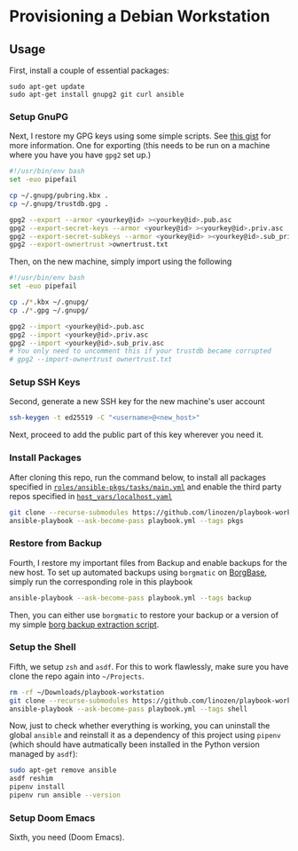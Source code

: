 # Provisioning a Debian Workstation

## Usage

First, install a couple of essential packages:

```shell
sudo apt-get update
sudo apt-get install gnupg2 git curl ansible
```

### Setup GnuPG

Next, I restore my GPG keys using some simple scripts. See [this
gist](https://gist.github.com/chrisroos/1205934) for more information. One for
exporting (this needs to be run on a machine where you have you have `gpg2` set
up.)

```bash
#!/usr/bin/env bash
set -euo pipefail

cp ~/.gnupg/pubring.kbx .
cp ~/.gnupg/trustdb.gpg .

gpg2 --export --armor <yourkey@id> ><yourkey@id>.pub.asc
gpg2 --export-secret-keys --armor <yourkey@id> ><yourkey@id>.priv.asc
gpg2 --export-secret-subkeys --armor <yourkey@id> ><yourkey@id>.sub_priv.asc
gpg2 --export-ownertrust >ownertrust.txt
```

Then, on the new machine, simply import using the following

```bash
#!/usr/bin/env bash
set -euo pipefail

cp ./*.kbx ~/.gnupg/
cp ./*.gpg ~/.gnupg/

gpg2 --import <yourkey@id>.pub.asc
gpg2 --import <yourkey@id>.priv.asc
gpg2 --import <yourkey@id>.sub_priv.asc
# You only need to uncomment this if your trustdb became corrupted
# gpg2 --import-ownertrust ownertrust.txt
```

### Setup SSH Keys

Second, generate a new SSH key for the new machine's user account

```bash
ssh-keygen -t ed25519 -C "<username>@<new_host>"
```

Next, proceed to add the public part of this key wherever you need it.

### Install Packages

After cloning this repo, run the command below, to install all packages
specified in
[`roles/ansible-pkgs/tasks/main.yml`](roles/ansible-pkgs/tasks/main.yml) and
enable the third party repos specified in [`host_vars/localhost.yaml`](host_vars/localhost.yaml)

```bash
git clone --recurse-submodules https://github.com/linozen/playbook-workstation.git ~/Downloads/playbook-workstation
ansible-playbook --ask-become-pass playbook.yml --tags pkgs
```

### Restore from Backup

Fourth, I restore my important files from Backup and enable backups for the new
host. To set up automated backups using `borgmatic` on
[BorgBase](https://borgbase.com), simply run the corresponding role in this
playbook

```bash
ansible-playbook --ask-become-pass playbook.yml --tags backup
```

Then, you can either use `borgmatic` to restore your backup or a version of my
simple [borg backup extraction script](extractor.sh).

### Setup the Shell

Fifth, we setup `zsh` and `asdf`. For this to work flawlessly, make sure you
have clone the repo again into `~/Projects`.

```bash
rm -rf ~/Downloads/playbook-workstation
git clone --recurse-submodules https://github.com/linozen/playbook-workstation.git ~/Projects/playbook-workstation
ansible-playbook --ask-become-pass playbook.yml --tags shell
```

Now, just to check whether everything is working, you can uninstall the global
`ansible` and reinstall it as a dependency of this project using `pipenv` (which
should have autmatically been installed in the Python version managed by
`asdf`):

```bash
sudo apt-get remove ansible
asdf reshim
pipenv install
pipenv run ansible --version
```

### Setup Doom Emacs

Sixth, you need (Doom Emacs).
